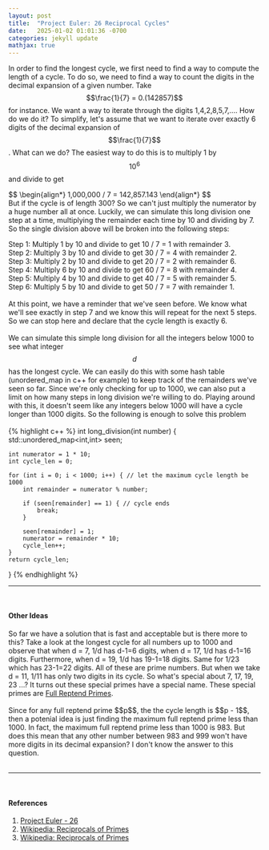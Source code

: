 ```yaml
---
layout: post
title:  "Project Euler: 26 Reciprocal Cycles"
date:   2025-01-02 01:01:36 -0700
categories: jekyll update
mathjax: true
---
```

In order to find the longest cycle, we first need to find a way to compute the length of a cycle. To do so, we need to find a way to count the digits in the decimal expansion of a given number. Take $$\frac{1}{7} = 0.(142857)$$ for instance. We want a way to iterate through the digits 1,4,2,8,5,7,.... How do we do it? To simplify, let's assume that we want to iterate over exactly 6 digits of the decimal expansion of $$\frac{1}{7}$$. What can we do? The easiest way to do this is to multiply 1 by $$10^6$$ and divide to get
<div>
	$$
	\begin{align*}
1,000,000 / 7 = 142,857.143
	\end{align*}
	$$
</div>
But if the cycle is of length 300? So we can't just multiply the numerator by a huge number all at once. Luckily, we can simulate this long division one step at a time, multiplying the remainder each time by 10 and dividing by 7. So the single division above will be broken into the following steps:

Step 1:
Multiply 1 by 10 and divide to get 10 / 7 = 1 with remainder 3.
<br>
Step 2:
Multiply 3 by 10 and divide to get 30 / 7 = 4 with remainder 2.
<br>
Step 3:
Multiply 2 by 10 and divide to get 20 / 7 = 2 with remainder 6.
<br>
Step 4:
Multiply 6 by 10 and divide to get 60 / 7 = 8 with remainder 4.
<br>
Step 5:
Multiply 4 by 10 and divide to get 40 / 7 = 5 with remainder 5.
<br>
Step 6:
Multiply 5 by 10 and divide to get 50 / 7 = 7 with remainder 1.
<br>
<br>
At this point, we have a reminder that we've seen before. We know what we'll see exactly in step 7 and we know this will repeat for the next 5 steps. So we can stop here and declare that the cycle length is exactly 6.
<br>
<br>
We can simulate this simple long division for all the integers below 1000 to see what integer $$d$$ has the longest cycle. We can easily do this with some hash table (unordered_map in c++ for example) to keep track of the remainders we've seen so far. Since we're only checking for up to 1000, we can also put a limit on how many steps in long division we're willing to do. Playing around with this, it doesn't seem like any integers below 1000 will have a cycle longer than 1000 digits. So the following is enough to solve this problem
<br>
<br>
{% highlight c++ %}
int long_division(int number) {
    std::unordered_map<int,int> seen;

    int numerator = 1 * 10;
    int cycle_len = 0;

    for (int i = 0; i < 1000; i++) { // let the maximum cycle length be 1000
        int remainder = numerator % number;

        if (seen[remainder] == 1) { // cycle ends
            break;
        }

        seen[remainder] = 1;
        numerator = remainder * 10;
        cycle_len++;
    }
    return cycle_len;
}
{% endhighlight %}
<br>
<hr>
<br>
<!------------------------------------------------------------------------------------>
<h4><b>Other Ideas</b></h4>
So far we have a solution that is fast and acceptable but is there more to this? Take a look at the longest cycle for all numbers up to 1000 and observe that when d = 7, 1/d has d-1=6 digits, when d = 17, 1/d has d-1=16 digits. Furthermore, when d = 19, 1/d has 19-1=18 digits. Same for 1/23 which has 23-1=22 digits. All of these are prime numbers. But when we take d = 11, 1/11 has only two digits in its cycle. So what's special about 7, 17, 19, 23 ...? It turns out these special primes have a special name. These special primes are <a href="">Full Reptend Primes</a>.
<br>
<br>
Since for any full reptend prime $$p$$, the the cycle length is $$p - 1$$, then a potenial idea is just finding the maximum full reptend prime less than 1000. In fact, the maximum full reptend prime less than 1000 is 983. But does this mean that any other number between 983 and 999 won't have more digits in its decimal expansion? I don't know the answer to this question.
<br>
<br>
<hr>
<br>
<!------------------------------------------------------------------------------------>
<h4><b>References</b></h4>
<ol>
<li><a href="https://projecteuler.net/problem=26">Project Euler - 26</a></li>
<li><a href="https://en.wikipedia.org/wiki/Reciprocals_of_primes">Wikipedia: Reciprocals of Primes</a></li>
<li><a href="https://en.wikipedia.org/wiki/Reciprocals_of_primes">Wikipedia: Reciprocals of Primes</a></li>
</ol>
<br>
<br>


